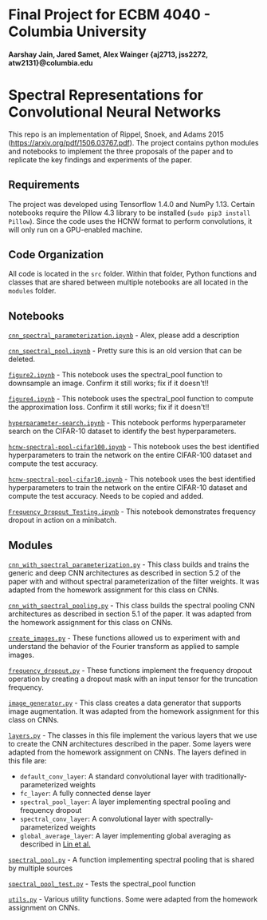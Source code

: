 # Final Project for ECBM 4040 - Columbia University
#### Aarshay Jain, Jared Samet, Alex Wainger {aj2713, jss2272, atw2131}@columbia.edu

# Spectral Representations for Convolutional Neural Networks
This repo is an implementation of Rippel, Snoek, and Adams 2015 (https://arxiv.org/pdf/1506.03767.pdf). The project contains python modules and notebooks to implement the three proposals of the paper and to replicate the key findings and experiments of the paper.

## Requirements

The project was developed using Tensorflow 1.4.0 and NumPy 1.13. Certain notebooks require the Pillow 4.3 library to be installed (```sudo pip3 install Pillow```). Since the code uses the HCNW format to perform convolutions, it will only run on a GPU-enabled machine.

## Code Organization

All code is located in the ```src``` folder. Within that folder, Python functions and classes that are shared between multiple notebooks are all located in the ```modules``` folder.

## Notebooks

[```cnn_spectral_parameterization.ipynb```](src/cnn_spectral_parameterization.ipynb) - Alex, please add a description

[```cnn_spectral_pool.ipynb```](src/cnn_spectral_pool.ipynb) - Pretty sure this is an old version that can be deleted.

[```figure2.ipynb```](src/figure2.ipynb) - This notebook uses the spectral_pool function to downsample an image. Confirm it still works; fix if it doesn't!!

[```figure4.ipynb```](src/figure4.ipynb) - This notebook uses the spectral_pool function to compute the approximation loss. Confirm it still works; fix if it doesn't!!

[```hyperparameter-search.ipynb```](src/hyperparameter-search.ipynb) - This notebook performs hyperparameter search on the CIFAR-10 dataset to identify the best hyperparameters.

[```hcnw-spectral-pool-cifar100.ipynb```](src/hcnw-spectral-pool-cifar100.ipynb) - This notebook uses the best identified hyperparameters to train the network on the entire CIFAR-100 dataset and compute the test accuracy.

[```hcnw-spectral-pool-cifar10.ipynb```](src/hcnw-spectral-pool-cifar10.ipynb) - This notebook uses the best identified hyperparameters to train the network on the entire CIFAR-10 dataset and compute the test accuracy. Needs to be copied and added.

[```Frequency_Dropout_Testing.ipynb```](src/Frequency_Dropout_Testing.ipynb) - This notebook demonstrates frequency dropout in action on a minibatch.

## Modules

[```cnn_with_spectral_parameterization.py```](src/modules/cnn_with_spectral_parameterization.py) - This class builds and trains the generic and deep CNN architectures as described in section 5.2 of the paper with and without spectral parameterization of the filter weights. It was adapted from the homework assignment for this class on CNNs.

[```cnn_with_spectral_pooling.py```](src/modules/cnn_with_spectral_pooling.py) - This class builds the spectral pooling CNN architectures as described in section 5.1 of the paper. It was adapted from the homework assignment for this class on CNNs.

[```create_images.py```](src/modules/cnn_with_spectral_pooling.py) - These functions allowed us to experiment with and understand the behavior of the Fourier transform as applied to sample images.

[```frequency_dropout.py```](src/modules/frequency_dropout.py) - These functions implement the frequency dropout operation by creating a dropout mask with an input tensor for the truncation frequency.

[```image_generator.py```](src/modules/image_generator.py) - This class creates a data generator that supports image augmentation. It was adapted from the homework assignment for this class on CNNs.

[```layers.py```](src/modules/layers.py) - The classes in this file implement the various layers that we use to create the CNN architectures described in the paper. Some layers were adapted from the homework assignment on CNNs. The layers defined in this file are:
* ```default_conv_layer```: A standard convolutional layer with traditionally-parameterized weights
* ```fc_layer```: A fully connected dense layer
* ```spectral_pool_layer```: A layer implementing spectral pooling and frequency dropout
* ```spectral_conv_layer```: A convolutional layer with spectrally-parameterized weights
* ```global_average_layer```: A layer implementing global averaging as described in [Lin et al.](https://arxiv.org/abs/1312.4400)

[```spectral_pool.py```](src/modules/spectral_pool.py) - A function implementing spectral pooling that is shared by multiple sources

[```spectral_pool_test.py```](src/modules/spectral_pool_test.py) - Tests the spectral_pool function

[```utils.py```](src/modules/utils.py) - Various utility functions. Some were adapted from the homework assignment on CNNs.
